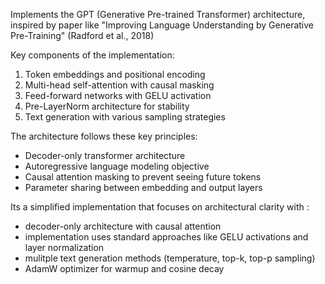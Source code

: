 Implements the GPT (Generative Pre-trained Transformer) architecture,
inspired by paper like "Improving Language Understanding by Generative Pre-Training"
(Radford et al., 2018)

Key components of the implementation:

1. Token embeddings and positional encoding
2. Multi-head self-attention with causal masking
3. Feed-forward networks with GELU activation
4. Pre-LayerNorm architecture for stability
5. Text generation with various sampling strategies

The architecture follows these key principles:

- Decoder-only transformer architecture
- Autoregressive language modeling objective
- Causal attention masking to prevent seeing future tokens
- Parameter sharing between embedding and output layers

Its a simplified implementation that focuses on architectural clarity with :

- decoder-only architecture with causal attention
- implementation uses standard approaches like GELU activations and layer normalization
- mulitple text generation methods (temperature, top-k, top-p sampling)
- AdamW optimizer for warmup and cosine decay
